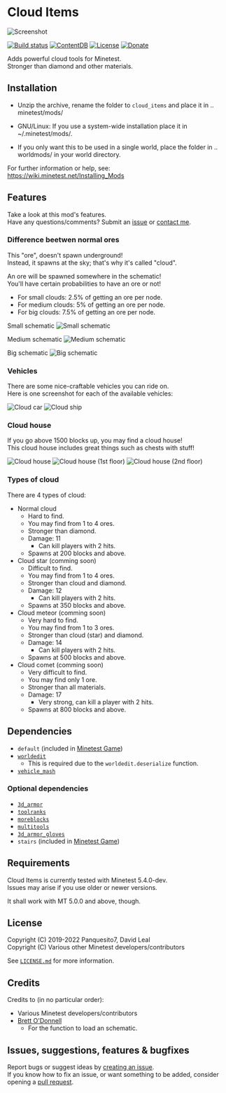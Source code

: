 # Cloud Items

![Screenshot](https://user-images.githubusercontent.com/51391473/87363638-328a0280-c537-11ea-9e90-f992cbc13ab4.png)

[![Build status](https://github.com/minetest-mods/cloud_items/workflows/build/badge.svg)](https://github.com/minetest-mods/cloud_items/actions)
[![ContentDB](https://content.minetest.net/packages/Panquesito7/cloud_items/shields/downloads/)](https://content.minetest.net/packages/Panquesito7/cloud_items/)
[![License](https://img.shields.io/badge/license-LGPLv2.1%2B-blue.svg)](https://www.gnu.org/licenses/old-licenses/lgpl-2.1.en.html)
[![Donate](https://liberapay.com/assets/widgets/donate.svg)](https://liberapay.com/Panquesito7/donate)

Adds powerful cloud tools for Minetest.  
Stronger than diamond and other materials.  

## Installation

- Unzip the archive, rename the folder to `cloud_items` and
place it in .. minetest/mods/

- GNU/Linux: If you use a system-wide installation place
    it in ~/.minetest/mods/.

- If you only want this to be used in a single world, place
    the folder in .. worldmods/ in your world directory.

For further information or help, see:\
<https://wiki.minetest.net/Installing_Mods>

## Features

Take a look at this mod's features.\
Have any questions/comments? Submit an [issue](https://github.com/minetest-mods/cloud_items/issues/new) or [contact me](mailto:halfpacho@gmail.com).

### Difference beetwen normal ores

This "ore", doesn't spawn underground!\
Instead, it spawns at the sky; that's why it's called "cloud".

An ore will be spawned somewhere in the schematic!\
You'll have certain probabilities to have an ore or not!

- For small clouds: 2.5% of getting an ore per node.
- For medium clouds: 5% of getting an ore per node.
- For big clouds: 7.5% of getting an ore per node.

Small schematic
![Small schematic](https://user-images.githubusercontent.com/51391473/69098689-af9fbf00-0a1e-11ea-9e88-c74a6b74baa3.png)

Medium schematic
![Medium schematic](https://user-images.githubusercontent.com/51391473/87362981-bfcc5780-c535-11ea-8caa-018af03e33d1.png)

Big schematic
![Big schematic](https://user-images.githubusercontent.com/51391473/87363085-03bf5c80-c536-11ea-8ab5-155a931e7400.png)

### Vehicles

There are some nice-craftable vehicles you can ride on.\
Here is one screenshot for each of the available vehicles:

![Cloud car](https://user-images.githubusercontent.com/51391473/99441120-13ccbb80-28dd-11eb-9eb1-8af7aa699b02.png)
![Cloud ship](https://user-images.githubusercontent.com/51391473/99441264-424a9680-28dd-11eb-8dba-fb8297fef92b.png)

### Cloud house

If you go above 1500 blocks up, you may find a cloud house!\
This cloud house includes great things such as chests with stuff!

![Cloud house](https://user-images.githubusercontent.com/51391473/88605632-178fb600-d040-11ea-8a38-e107881fb49b.png)
![Cloud house (1st floor)](https://user-images.githubusercontent.com/51391473/88605633-18284c80-d040-11ea-8452-3fd8fbbeb8f6.png)
![Cloud house (2nd floor)](https://user-images.githubusercontent.com/51391473/88605634-18c0e300-d040-11ea-9bc6-ddfd7dcd3a0e.png)

### Types of cloud

There are 4 types of cloud:

- Normal cloud
  - Hard to find.
  - You may find from 1 to 4 ores.
  - Stronger than diamond.
  - Damage: 11
    - Can kill players with 2 hits.
  - Spawns at 200 blocks and above.
- Cloud star (comming soon)
  - Difficult to find.
  - You may find from 1 to 4 ores.
  - Stronger than cloud and diamond.
  - Damage: 12
    - Can kill players with 2 hits.
  - Spawns at 350 blocks and above.  
- Cloud meteor (comming soon)
  - Very hard to find.
  - You may find from 1 to 3 ores.
  - Stronger than cloud (star) and diamond.
  - Damage: 14
    - Can kill players with 2 hits.
  - Spawns at 500 blocks and above.
- Cloud comet (comming soon)
  - Very difficult to find.
  - You may find only 1 ore.
  - Stronger than all materials.
  - Damage: 17
    - Very strong, can kill a player with 2 hits.
  - Spawns at 800 blocks and above.

## Dependencies

- `default` (included in [Minetest Game](https://github.com/minetest/minetest_game))
- [`worldedit`](https://github.com/Uberi/Minetest-WorldEdit)
  - This is required due to the `worldedit.deserialize` function.
- [`vehicle_mash`](https://github.com/minetest-mods/vehicle_mash)

### Optional dependencies

- [`3d_armor`](https://github.com/minetest-mods/3d_armor)
- [`toolranks`](https://github.com/lisacvuk/minetest-toolranks)
- [`moreblocks`](https://github.com/minetest-mods/moreblocks)
- [`multitools`](https://github.com/ChimneySwift/multitools)
- [`3d_armor_gloves`](https://github.com/sirrobzeroone/3d_armor_gloves)
- `stairs` (included in [Minetest Game](https://github.com/minetest/minetest_game))

## Requirements

Cloud Items is currently tested with Minetest 5.4.0-dev.\
Issues may arise if you use older or newer versions.

It shall work with MT 5.0.0 and above, though.

## License

Copyright (C) 2019-2022 Panquesito7, David Leal\
Copyright (C) Various other Minetest developers/contributors

See [`LICENSE.md`](https://github.com/minetest-mods/cloud_items/blob/master/LICENSE.md) for more information.

## Credits

Credits to (in no particular order):

- Various Minetest developers/contributors
- [Brett O'Donnell](https://github.com/cornernote)
  - For the function to load an schematic.

## Issues, suggestions, features & bugfixes

Report bugs or suggest ideas by [creating an issue](https://github.com/minetest-mods/cloud_items/issues/new).\
If you know how to fix an issue, or want something to be added, consider opening a [pull request](https://github.com/minetest-mods/cloud_items/compare).
